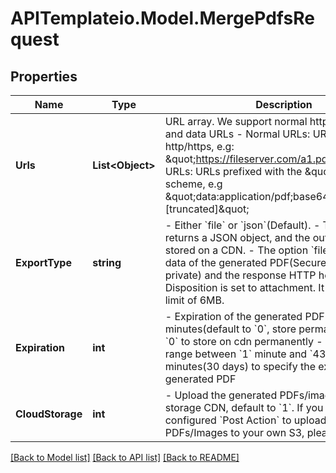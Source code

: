# APITemplateio.Model.MergePdfsRequest

## Properties

Name | Type | Description | Notes
------------ | ------------- | ------------- | -------------
**Urls** | **List&lt;Object&gt;** | URL array. We support normal http/https URLs and data URLs - Normal URLs: URLs start with http/https, e.g: \&quot;https://fileserver.com/a1.pdf\&quot;) - Data URLs: URLs prefixed with the \&quot;data:\&quot; scheme, e.g \&quot;data:application/pdf;base64,JVBERi0xLjIg...[truncated]\&quot;  | 
**ExportType** | **string** | - Either &#x60;file&#x60; or &#x60;json&#x60;(Default).   - The option &#x60;json&#x60; returns a JSON object, and the output PDF is stored on a CDN.   - The option &#x60;file&#x60; returns binary data of the generated PDF(Secure and completely private) and the response HTTP header Content-Disposition is set to attachment. It has a file size limit of 6MB.  | [optional] 
**Expiration** | **int** | - Expiration of the generated PDF in minutes(default to &#x60;0&#x60;, store permanently)   - Use &#x60;0&#x60; to store on cdn permanently   - Or use the range between &#x60;1&#x60; minute and &#x60;43200&#x60; minutes(30 days) to specify the expiration of the generated PDF  | [optional] 
**CloudStorage** | **int** | - Upload the generated PDFs/images to our storage CDN, default to &#x60;1&#x60;. If you have configured &#x60;Post Action&#x60; to upload the PDFs/Images to your own S3, please set it to &#x60;0&#x60;.  | [optional] 

[[Back to Model list]](../README.md#documentation-for-models) [[Back to API list]](../README.md#documentation-for-api-endpoints) [[Back to README]](../README.md)

